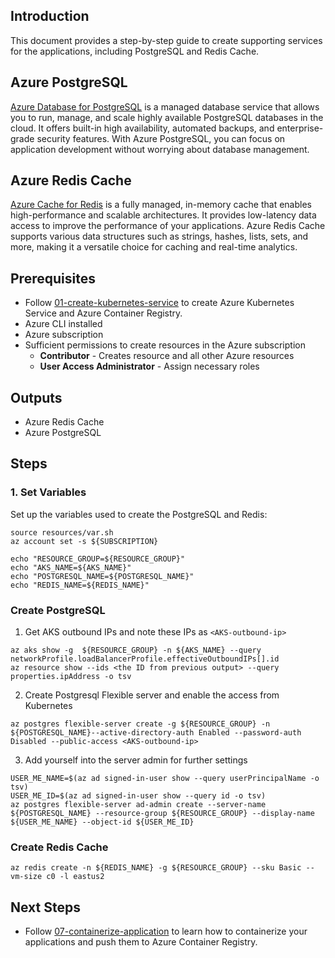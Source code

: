 ## Introduction

This document provides a step-by-step guide to create supporting services for the applications, including PostgreSQL and Redis Cache.

## Azure PostgreSQL

[Azure Database for PostgreSQL](https://azure.microsoft.com/en-us/services/postgresql/) is a managed database service that allows you to run, manage, and scale highly available PostgreSQL databases in the cloud. It offers built-in high availability, automated backups, and enterprise-grade security features. With Azure PostgreSQL, you can focus on application development without worrying about database management.

## Azure Redis Cache

[Azure Cache for Redis](https://azure.microsoft.com/en-us/services/cache/) is a fully managed, in-memory cache that enables high-performance and scalable architectures. It provides low-latency data access to improve the performance of your applications. Azure Redis Cache supports various data structures such as strings, hashes, lists, sets, and more, making it a versatile choice for caching and real-time analytics.

## Prerequisites

- Follow [01-create-kubernetes-service](./01-create-kubernetes-service.md) to create Azure Kubernetes Service and Azure Container Registry.
- Azure CLI installed
- Azure subscription
- Sufficient permissions to create resources in the Azure subscription
  - **Contributor** - Creates resource and all other Azure resources
  - **User Access Administrator** - Assign necessary roles

## Outputs

- Azure Redis Cache
- Azure PostgreSQL

## Steps

### 1. Set Variables

Set up the variables used to create the PostgreSQL and Redis:
```
source resources/var.sh
az account set -s ${SUBSCRIPTION}

echo "RESOURCE_GROUP=${RESOURCE_GROUP}"
echo "AKS_NAME=${AKS_NAME}"
echo "POSTGRESQL_NAME=${POSTGRESQL_NAME}"
echo "REDIS_NAME=${REDIS_NAME}"
```

### Create PostgreSQL

1. Get AKS outbound IPs and note these IPs as `<AKS-outbound-ip>`
```
az aks show -g  ${RESOURCE_GROUP} -n ${AKS_NAME} --query networkProfile.loadBalancerProfile.effectiveOutboundIPs[].id
az resource show --ids <the ID from previous output> --query properties.ipAddress -o tsv
```

2. Create Postgresql Flexible server and enable the access from Kubernetes
```
az postgres flexible-server create -g ${RESOURCE_GROUP} -n ${POSTGRESQL_NAME}--active-directory-auth Enabled --password-auth Disabled --public-access <AKS-outbound-ip>
```

3. Add yourself into the server admin for further settings
```
USER_ME_NAME=$(az ad signed-in-user show --query userPrincipalName -o tsv)
USER_ME_ID=$(az ad signed-in-user show --query id -o tsv)
az postgres flexible-server ad-admin create --server-name ${POSTGRESQL_NAME} --resource-group ${RESOURCE_GROUP} --display-name ${USER_ME_NAME} --object-id ${USER_ME_ID}
```

### Create Redis Cache
```
az redis create -n ${REDIS_NAME} -g ${RESOURCE_GROUP} --sku Basic --vm-size c0 -l eastus2
```

## Next Steps

- Follow [07-containerize-application](./07-containerize-application.md) to learn how to containerize your applications and push them to Azure Container Registry.